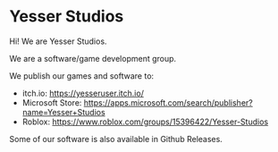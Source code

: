 # Yesser Studios

Hi! We are Yesser Studios.

We are a software/game development group.

We publish our games and software to:  
- itch.io: https://yesseruser.itch.io/
- Microsoft Store: https://apps.microsoft.com/search/publisher?name=Yesser+Studios
- Roblox: https://www.roblox.com/groups/15396422/Yesser-Studios

Some of our software is also available in Github Releases.
